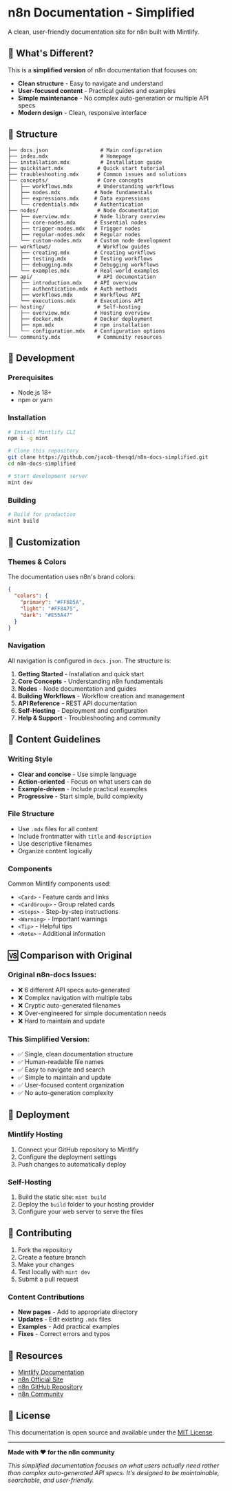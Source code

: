 # n8n Documentation - Simplified

A clean, user-friendly documentation site for n8n built with Mintlify.

## 🚀 What's Different?

This is a **simplified version** of n8n documentation that focuses on:

- **Clean structure** - Easy to navigate and understand
- **User-focused content** - Practical guides and examples
- **Simple maintenance** - No complex auto-generation or multiple API specs
- **Modern design** - Clean, responsive interface

## 📁 Structure

```
├── docs.json                 # Main configuration
├── index.mdx                 # Homepage
├── installation.mdx          # Installation guide
├── quickstart.mdx           # Quick start tutorial
├── troubleshooting.mdx      # Common issues and solutions
├── concepts/                # Core concepts
│   ├── workflows.mdx        # Understanding workflows
│   ├── nodes.mdx           # Node fundamentals
│   ├── expressions.mdx     # Data expressions
│   └── credentials.mdx     # Authentication
├── nodes/                   # Node documentation
│   ├── overview.mdx        # Node library overview
│   ├── core-nodes.mdx      # Essential nodes
│   ├── trigger-nodes.mdx   # Trigger nodes
│   ├── regular-nodes.mdx   # Regular nodes
│   └── custom-nodes.mdx    # Custom node development
├── workflows/               # Workflow guides
│   ├── creating.mdx        # Creating workflows
│   ├── testing.mdx         # Testing workflows
│   ├── debugging.mdx       # Debugging workflows
│   └── examples.mdx        # Real-world examples
├── api/                     # API documentation
│   ├── introduction.mdx    # API overview
│   ├── authentication.mdx  # Auth methods
│   ├── workflows.mdx       # Workflows API
│   └── executions.mdx      # Executions API
├── hosting/                 # Self-hosting
│   ├── overview.mdx        # Hosting overview
│   ├── docker.mdx          # Docker deployment
│   ├── npm.mdx             # npm installation
│   └── configuration.mdx   # Configuration options
└── community.mdx            # Community resources
```

## 🔧 Development

### Prerequisites

- Node.js 18+
- npm or yarn

### Installation

```bash
# Install Mintlify CLI
npm i -g mint

# Clone this repository
git clone https://github.com/jacob-thesqd/n8n-docs-simplified.git
cd n8n-docs-simplified

# Start development server
mint dev
```

### Building

```bash
# Build for production
mint build
```

## 🎨 Customization

### Themes & Colors

The documentation uses n8n's brand colors:

```json
{
  "colors": {
    "primary": "#FF6D5A",
    "light": "#FF8A75", 
    "dark": "#E55A47"
  }
}
```

### Navigation

All navigation is configured in `docs.json`. The structure is:

1. **Getting Started** - Installation and quick start
2. **Core Concepts** - Understanding n8n fundamentals
3. **Nodes** - Node documentation and guides
4. **Building Workflows** - Workflow creation and management
5. **API Reference** - REST API documentation
6. **Self-Hosting** - Deployment and configuration
7. **Help & Support** - Troubleshooting and community

## 📝 Content Guidelines

### Writing Style

- **Clear and concise** - Use simple language
- **Action-oriented** - Focus on what users can do
- **Example-driven** - Include practical examples
- **Progressive** - Start simple, build complexity

### File Structure

- Use `.mdx` files for all content
- Include frontmatter with `title` and `description`
- Use descriptive filenames
- Organize content logically

### Components

Common Mintlify components used:

- `<Card>` - Feature cards and links
- `<CardGroup>` - Group related cards
- `<Steps>` - Step-by-step instructions
- `<Warning>` - Important warnings
- `<Tip>` - Helpful tips
- `<Note>` - Additional information

## 🆚 Comparison with Original

### Original n8n-docs Issues:
- ❌ 6 different API specs auto-generated
- ❌ Complex navigation with multiple tabs
- ❌ Cryptic auto-generated filenames
- ❌ Over-engineered for simple documentation needs
- ❌ Hard to maintain and update

### This Simplified Version:
- ✅ Single, clean documentation structure
- ✅ Human-readable file names
- ✅ Easy to navigate and search
- ✅ Simple to maintain and update
- ✅ User-focused content organization
- ✅ No auto-generation complexity

## 🚀 Deployment

### Mintlify Hosting

1. Connect your GitHub repository to Mintlify
2. Configure the deployment settings
3. Push changes to automatically deploy

### Self-Hosting

1. Build the static site: `mint build`
2. Deploy the `build` folder to your hosting provider
3. Configure your web server to serve the files

## 🤝 Contributing

1. Fork the repository
2. Create a feature branch
3. Make your changes
4. Test locally with `mint dev`
5. Submit a pull request

### Content Contributions

- **New pages** - Add to appropriate directory
- **Updates** - Edit existing `.mdx` files
- **Examples** - Add practical examples
- **Fixes** - Correct errors and typos

## 📖 Resources

- [Mintlify Documentation](https://mintlify.com/docs)
- [n8n Official Site](https://n8n.io)
- [n8n GitHub Repository](https://github.com/n8n-io/n8n)
- [n8n Community](https://community.n8n.io)

## 📜 License

This documentation is open source and available under the [MIT License](LICENSE).

---

**Made with ❤️ for the n8n community**

*This simplified documentation focuses on what users actually need rather than complex auto-generated API specs. It's designed to be maintainable, searchable, and user-friendly.*
